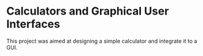 # Calculators and Graphical User Interfaces

This project was aimed at designing a simple calculator and integrate it to a GUI. 